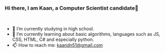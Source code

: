 ### Hi there, I am Kaan, a Computer Scientist candidate👋
<br>

- 🔭 I’m currently studying in high school.
- 🌱 I’m currently learning about basic algorithms, languages such as JS, CSS, HTML, C# and especially python.
- 📫 How to reach me: kaandn51@gmail.com
